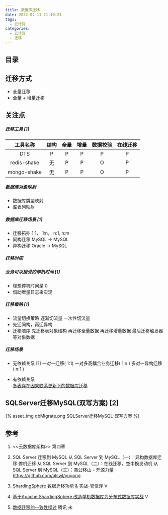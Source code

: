 ```yaml
---
title: 数据库迁移
date: 2022-04-11 21:10:21
tags:
  - 云计算
categories:
  - 云计算  
  - 迁移
---
```


<p></p>
<!-- more -->

## 目录
<!-- toc -->

## 迁移方式
+ 全量迁移
+ 全量 + 增量迁移

## 关注点
##### 迁移工具 [1]
工具名称    | 结构 | 全量 | 增量 | 数据校验 | 在线迁移
:-:|:-:|:-:|:-:|:-:|:-:
DTS        |   P |  P   | P    | P      | P 
redis-shake|  无 |  P   | P    | O      | P
mongo-shake|  无 |  P   | P    | O      | P


#####  数据库对象映射
  + 数据库类型映射
  + 库表列映射 

#####  数据库迁移场景 [1]
+ 迁移拓扑
  1:1， 1:n， n:1, n:m
+ 同构迁移
  MySQL -> MySQL
+ 异构迁移
  Oracle -> MySQL


#####  迁移时间

#####  业务可以接受的停机时间 [1]
+ 理想停机时间是 0
+ 借助增量日志来实现


#####  迁移策略 [1]
+ 流量切换策略
  逐渐切流量
  一次性切流量
+ 先迁同构，再迁异构
+ 迁移顺序
  先迁移表对象结构
  再迁移全量数据
  再迁移增量数据
  最后迁移触发器等对象数据

##### 迁移场景
+ 无依赖关系 [1]
一对一迁移( 1:1)
一对多高耦合业务迁移( 1:n )
多对一异构迁移( n:1 )

+ 有依赖关系  
[多表存在因果联系更新下的数据库迁移](https://zhuanlan.zhihu.com/p/68377907) 


## SQLServer迁移MySQL(双写方案)  [2]

{% asset_img  dbMigrate.png  SQLServer迁移MySQL-双写方案 %}

## 参考
1. <<云数据库架构>> 第四章
2. SQL Server 迁移到 MySQL 
从 SQL Server 到 MySQL（一）：异构数据库迁移   停机迁移
从 SQL Server 到 MySQL（二）：在线迁移，空中换发动机
从 SQL Server 到 MySQL（三）：愚公移山 - 开源力量
https://github.com/alswl/yugong
3. [ShardingSphere 数据迁移功能 & 实战-郭信泽](https://www.bilibili.com/video/BV1FW4y1n7R8/) V
4. [基于Apache ShardingSphere 改造单机数据库为分布式数据库实战](https://www.bilibili.com/video/BV13s4y1t74t/) V

100. [数据迁移的一致性探讨](https://zhuanlan.zhihu.com/p/455976887)  腾讯  未





